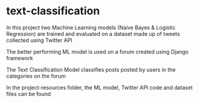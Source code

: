 # text-classification
In this project two Machine Learning models (Naive Bayes & Logistic Regression) are trained and evaluated on a dataset made up of tweets collected using Twitter API

The better performing ML model is used on a forum created using Django framework

The Text Classification Model classifies posts posted by users in the categories on the forum

In the project-resources folder, the ML model, Twitter API code and dataset files can be found 
